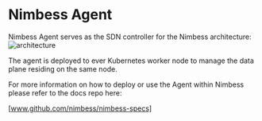 # Nimbess Agent

Nimbess Agent serves as the SDN controller for the Nimbess
architecture:
![architecture](https://raw.githubusercontent.com/nimbess/nimbess-specs/master/img/Nimbess.png)

The agent is deployed to ever Kubernetes worker
node to manage the data plane residing on the same node.

For more information on how to deploy or use the Agent within
Nimbess please refer to the docs repo here:

[www.github.com/nimbess/nimbess-specs]
